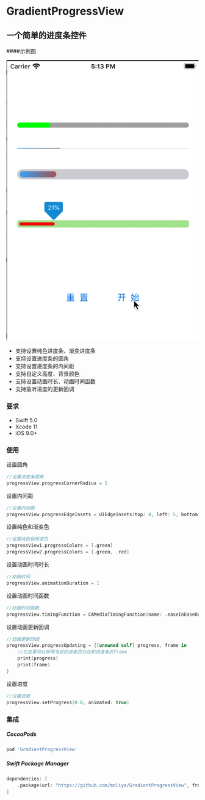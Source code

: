 # GradientProgressView



## 一个简单的进度条控件

####示例图

![example](example.gif)

- 支持设置纯色进度条、渐变进度条
- 支持设置进度条的圆角
- 支持设置进度条的内间距
- 支持自定义高度、背景颜色
- 支持设置动画时长、动画时间函数
- 支持监听进度的更新回调

### 要求

- Swift 5.0
- Xcode 11
- iOS 9.0+

### 使用

设置圆角

```swift
//设置进度条圆角
progressView.progressCornerRadius = 5
```

设置内间距

```swift
//设置内间距
progressView.progressEdgeInsets = UIEdgeInsets(top: 4, left: 5, bottom: 4, right: 5)
```

设置纯色和渐变色

```swift
//设置纯色和渐变色
progressView1.progressColors = [.green]
progressView2.progressColors = [.green, .red]
```

设置动画时间时长

```swift
//动画时间
progressView.animationDuration = 1
```

设置动画时间函数

```swift
//动画时间函数
progressView.timingFunction = CAMediaTimingFunction(name: .easeInEaseOut)
```

设置动画更新回调

```swift
//动画更新回调
progressView.progressUpdating = {[unowned self] progress, frame in
    //在这里可以获得当前的进度百分比和进度条的frame
    print(progress)
    print(frame)
}
```

设置进度

```swift
//设置进度
progressView.setProgress(0.8, animated: true)
```

### 集成

##### CocoaPods

```ruby
pod 'GradientProgressView'
```

##### Swift Package Manager

```swift
dependencies: [
    .package(url: "https://github.com/moliya/GradientProgressView", from: "1.0.0")
]
```

